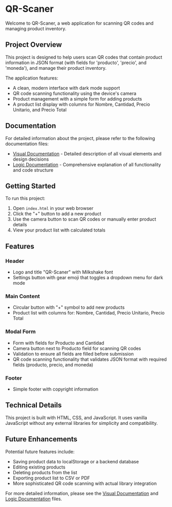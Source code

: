# QR-Scaner

Welcome to QR-Scaner, a web application for scanning QR codes and managing product inventory.

## Project Overview

This project is designed to help users scan QR codes that contain product information in JSON format (with fields for 'producto', 'precio', and 'moneda'), and manage their product inventory.

The application features:
- A clean, modern interface with dark mode support
- QR code scanning functionality using the device's camera
- Product management with a simple form for adding products
- A product list display with columns for Nombre, Cantidad, Precio Unitario, and Precio Total

## Documentation

For detailed information about the project, please refer to the following documentation files:

- [Visual Documentation](visual.md) - Detailed description of all visual elements and design decisions
- [Logic Documentation](logic.md) - Comprehensive explanation of all functionality and code structure

## Getting Started

To run this project:
1. Open `index.html` in your web browser
2. Click the "+" button to add a new product
3. Use the camera button to scan QR codes or manually enter product details
4. View your product list with calculated totals

## Features

### Header
- Logo and title "QR-Scaner" with Milkshake font
- Settings button with gear emoji that toggles a dropdown menu for dark mode

### Main Content
- Circular button with "+" symbol to add new products
- Product list with columns for: Nombre, Cantidad, Precio Unitario, Precio Total

### Modal Form
- Form with fields for Producto and Cantidad
- Camera button next to Producto field for scanning QR codes
- Validation to ensure all fields are filled before submission
- QR code scanning functionality that validates JSON format with required fields (producto, precio, and moneda)

### Footer
- Simple footer with copyright information

## Technical Details

This project is built with HTML, CSS, and JavaScript. It uses vanilla JavaScript without any external libraries for simplicity and compatibility.

## Future Enhancements

Potential future features include:
- Saving product data to localStorage or a backend database
- Editing existing products
- Deleting products from the list
- Exporting product list to CSV or PDF
- More sophisticated QR code scanning with actual library integration

For more detailed information, please see the [Visual Documentation](visual.md) and [Logic Documentation](logic.md) files.